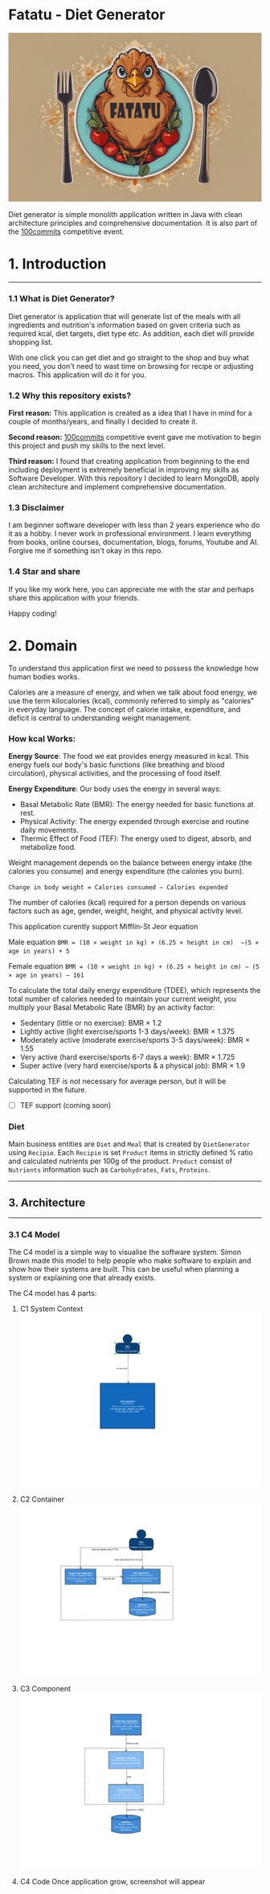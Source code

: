 # Fatatu - Diet Generator 

![C2 screenshot](/screenshots/fatatu_logo.png)

Diet generator is simple monolith application written in Java with clean architecture principles
and comprehensive documentation. It is also part of the [100commits](https://100commitow.pl/) competitive event.

# 1. Introduction

---

### 1.1 What is Diet Generator?

Diet generator is application that will generate list of the meals with all ingredients and nutrition's information
based on given criteria such as
required kcal, diet targets, diet type etc. As addition, each diet will provide shopping list.

With one click you can get diet and go straight to the shop and buy what you need, you don't need to wast time on
browsing for recipe or adjusting macros. This application will do it for you.

### 1.2 Why this repository exists?

**First reason:** This application is created as a idea that I have in mind for a couple of months/years, and finally I
decided to create it.

**Second reason:** [100commits](https://100commitow.pl/) competitive event gave me motivation to begin this project and
push my skills to the next level.

**Third reason:** I found that creating application from beginning to the end including deployment is extremely
beneficial in
improving my skills as Software Developer. With this repository I decided to learn MongoDB, apply clean architecture and
implement comprehensive documentation.

### 1.3 Disclaimer

I am beginner software developer with less than 2 years experience who do it as a hobby. I never work in professional
environment. I learn everything from books, online courses,
documentation, blogs, forums, Youtube and AI. Forgive me if something isn't okay in this repo.

### 1.4 Star and share

If you like my work here, you can appreciate me with the star and perhaps share this application with your friends.

Happy coding!

# 2. Domain

To understand this application first we need to possess the knowledge how human bodies works.

Calories are a measure of energy, and when we talk about food energy, we use the term kilocalories (kcal), commonly
referred to simply as "calories" in everyday language. The concept of calorie intake, expenditure, and deficit is
central to understanding weight management.

### How kcal Works:

**Energy Source**: The food we eat provides energy measured in kcal. This energy fuels our body's basic functions (like
breathing and blood circulation), physical activities, and the processing of food itself.

**Energy Expenditure**: Our body uses the energy in several ways:

* Basal Metabolic Rate (BMR): The energy needed for basic functions at rest.
* Physical Activity: The energy expended through exercise and routine daily movements. 
* Thermic Effect of Food (TEF): The energy used to digest, absorb, and metabolize food. 


Weight management depends on the balance between energy intake (the calories you consume) and energy
expenditure (the calories you burn).

`Change in body weight = Calories consumed − Calories expended`

The number of calories (kcal) required for a person depends on various factors
such as age, gender, weight, height, and physical activity level.

This application curently support Mifflin-St Jeor equation

Male equation `BMR = (10 × weight in kg) + (6.25 × height in cm)  −(5 × age in years) + 5`

Female equation `BMR = (10 × weight in kg) + (6.25 × height in cm) − (5 × age in years) − 161`

To calculate the total daily energy expenditure (TDEE), which represents the total number of calories needed to maintain your current weight, you multiply your Basal Metabolic Rate (BMR) by an activity factor:

- Sedentary (little or no exercise): BMR × 1.2
- Lightly active (light exercise/sports 1-3 days/week): BMR × 1.375
- Moderately active (moderate exercise/sports 3-5 days/week): BMR × 1.55
- Very active (hard exercise/sports 6-7 days a week): BMR × 1.725
- Super active (very hard exercise/sports & a physical job): BMR × 1.9

Calculating TEF is not necessary for average person, but it will be supported in the future.
- [ ] TEF support (coming soon)

### Diet

Main business entities are `Diet` and `Meal` that is created by `DietGenerator` using `Recipie`. Each `Recipie` is
set `Product`
items in strictly defined % ratio and calculated nutrients per 100g of the product.
`Product` consist of `Nutrients` information such as `Carbohydrates`, `Fats`, `Proteins`.



---

## 3. Architecture

---

### 3.1 C4 Model

The C4 model is a simple way to visualise the software system. Simon Brown made this model to help people who make
software to explain and show how their systems are built. This can be useful when planning a system or explaining one
that already exists.

The C4 model has 4 parts:

1) C1 System Context
   ![C1 screenshot](/screenshots/c1planning.png)

2) C2 Container
   ![C2 screenshot](/screenshots/c2planning.png)

3) C3 Component
   ![C3 screenshot](/screenshots/c3planning.png)

4) C4 Code
   Once application grow, screenshot will appear 




